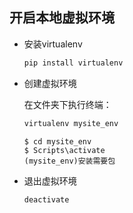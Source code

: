 ## 开启本地虚拟环境
+ 安装virtualenv
  ```python
  pip install virtualenv
  ```
  
+ 创建虚拟环境

  在文件夹下执行终端：
  ```python
  virtualenv mysite_env
  ```
  ```shell
  $ cd mysite_env
  $ Scripts\activate
  (mysite_env)安装需要包
  ```
  
+ 退出虚拟环境
  ```python
  deactivate
  ```
